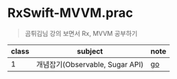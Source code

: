 # RxSwift-MVVM.prac
> 곰튀김님 강의 보면서 Rx, MVVM 공부하기



| class | subject                         | note                |
| ----- | ------------------------------- | ------------------- |
| 1     | 개념잡기(Observable, Sugar API) | [go](./note/class1) |

